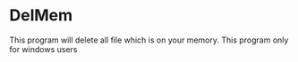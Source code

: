 # DelMem
This program will delete all file which is on your memory. This program only for windows users
